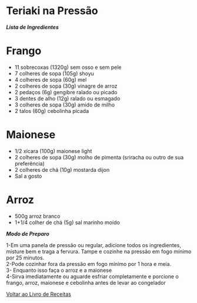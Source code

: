# Teriaki na Pressão

_**Lista de Ingredientes**_

# Frango

* 11 sobrecoxas (1320g) sem osso e sem pele
* 7 colheres de sopa (105g) shoyu
* 4 colheres de sopa (60g) mel
* 2 colheres de sopa (30g) vinagre de arroz
* 2 pedaços (6g) gengibre ralado ou picado
* 3 dentes de alho (12g) ralado ou esmagado
* 3 colheres de sopa (30g) amido de milho
* 2 talos (60g) cebolinha picada

# Maionese

* 1/2 xícara (100g) maionese light
* 2 colheres de sopa (30g) molho de pimenta (sriracha ou outro de sua preferência)
* 2 colheres de chá (10g) mostarda dijon
* Sal a gosto

# Arroz

* 500g arroz branco
* 1+1/4 colher de chá (5g) sal marinho moído


_**Modo de Preparo**_

1-Em uma panela de pressão ou regular, adicione todos os ingredientes, misture bem e traga a fervura. Tampe e cozinhe na pressão em fogo mínimo por 25 minutos.<br>
2-Pode cozinhar fora da pressão em fogo mínimo por 1 hora e meia.<br>
3- Enquanto isso faça o arroz e a maionese<br>
4-Sirva imediatamente ou aguarde esfriar completamente e porcione o frango, arroz, maionese e cebolinha antes de levar ao congelador<br>


[Voltar ao Livro de Receitas](https://github.com/ERC885555/livro-receitas)